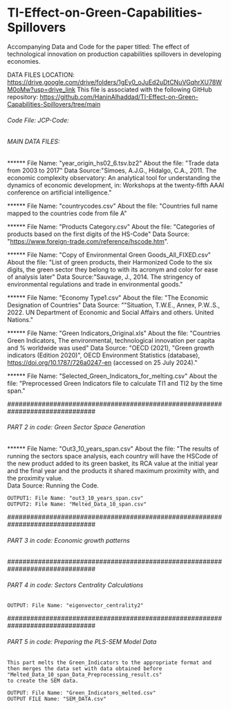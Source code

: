 # TI-Effect-on-Green-Capabilities-Spillovers
Accompanying Data and Code for the paper titled: The effect of technological innovation on production capabilities spillovers in developing economies.


DATA FILES LOCATION: https://drive.google.com/drive/folders/1gEy0_oJuEd2uDtCNuVGqhrXU78WM0oMw?usp=drive_link
This file is associated with the following GitHub repository: https://github.com/HaninAlhaddad/TI-Effect-on-Green-Capabilities-Spillovers/tree/main

######	Code File: JCP-Code:
###### 	MAIN DATA FILES:


******	File Name: "year_origin_hs02_6.tsv.bz2"
	About the file: "Trade data from 2003 to 2017"
	Data Source:"Simoes, A.J.G., Hidalgo, C.A., 2011. The economic complexity observatory: An analytical tool for understanding 	the dynamics of economic development, in: Workshops at the twenty-fifth 	AAAI conference on artificial intelligence."
	
******	File Name: "countrycodes.csv"
	About the file: "Countries full name mapped to the countries code from file A"

******	File Name: "Products Category.csv"
	About the file: "Categories of products based on the first digits of the HS-Code"
	Data Source: "https://www.foreign-trade.com/reference/hscode.htm".

******	File Name: "Copy of Environmental Green Goods_All_FIXED.csv"
	About the file: "List of green products, their Harmonized Code to the six digits, 
	the green sector they belong to with its acronym and color for ease of analysis later"
	Data Source:"Sauvage, J., 2014. The stringency of environmental regulations and trade in environmental goods."


******	File Name: "Economy Type1.csv" 
	About the file: "The Economic Designation of Countries"
	Data Source: ""Situation, T.W.E., Annex, P.W..S., 2022. UN Department of Economic and Social Affairs and others. United 	Nations."
 
******	File Name: "Green Indicators_Original.xls" 
	About the file: "Countries Green Indicators, The environmental, technological innovation per capita and % worldwide was 	used"
	Data Source: "OECD (2021), "Green growth indicators (Edition 2020)", OECD Environment Statistics (database), 	https://doi.org/10.1787/726a0247-en (accessed on 25 July 2024)."


******	File Name: "Selected_Green_Indicators_for_melting.csv" 
	About the file: "Preprocessed Green Indicators file to calculate TI1 and TI2 by the time span."

###############################################################################
######	PART 2 in code: Green Sector Space Generation

****** 	File Name: "Out3_10_years_span.csv"
	About the file: "The results of running the sectors space analysis, each country will have the HSCode of the new product added to its green basket, its RCA value at the initial year and the final year 	and the products it shared maximum proximity with, and the proximity value.  
	Data Source: Running the Code.

	OUTPUT1: File Name: "out3_10_years_span.csv"
	OUTPUT2: File Name: "Melted_Data_10_span.csv"

###############################################################################
######	PART 3 in code: Economic growth patterns
 
###############################################################################
######	PART 4 in code:  Sectors Centrality Calculations


	OUTPUT: File Name: "eigenvector_centrality2"

###############################################################################
######	PART 5 in code: Preparing the PLS-SEM Model Data
	This part melts the Green_Indicators to the appropriate format and then merges the data set with data obtained before "Melted_Data_10_span_Data_Preprocessing_result.cs"
 	to create the SEM data.
	
	OUTPUT: File Name: "Green_Indicators_melted.csv"
	OUTPUT FILE Name: "SEM_DATA.csv" 
	


